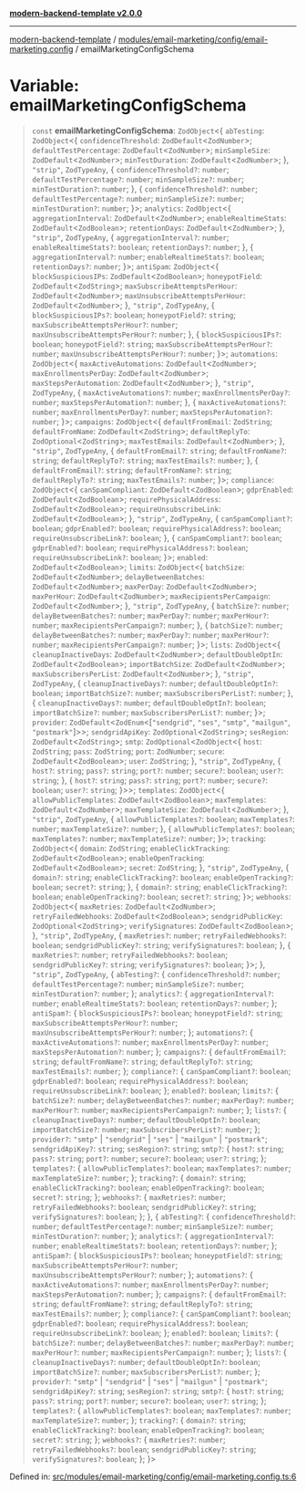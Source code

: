 [**modern-backend-template v2.0.0**](../../../../../README.md)

***

[modern-backend-template](../../../../../modules.md) / [modules/email-marketing/config/email-marketing.config](../README.md) / emailMarketingConfigSchema

# Variable: emailMarketingConfigSchema

> `const` **emailMarketingConfigSchema**: `ZodObject`\<\{ `abTesting`: `ZodObject`\<\{ `confidenceThreshold`: `ZodDefault`\<`ZodNumber`\>; `defaultTestPercentage`: `ZodDefault`\<`ZodNumber`\>; `minSampleSize`: `ZodDefault`\<`ZodNumber`\>; `minTestDuration`: `ZodDefault`\<`ZodNumber`\>; \}, `"strip"`, `ZodTypeAny`, \{ `confidenceThreshold?`: `number`; `defaultTestPercentage?`: `number`; `minSampleSize?`: `number`; `minTestDuration?`: `number`; \}, \{ `confidenceThreshold?`: `number`; `defaultTestPercentage?`: `number`; `minSampleSize?`: `number`; `minTestDuration?`: `number`; \}\>; `analytics`: `ZodObject`\<\{ `aggregationInterval`: `ZodDefault`\<`ZodNumber`\>; `enableRealtimeStats`: `ZodDefault`\<`ZodBoolean`\>; `retentionDays`: `ZodDefault`\<`ZodNumber`\>; \}, `"strip"`, `ZodTypeAny`, \{ `aggregationInterval?`: `number`; `enableRealtimeStats?`: `boolean`; `retentionDays?`: `number`; \}, \{ `aggregationInterval?`: `number`; `enableRealtimeStats?`: `boolean`; `retentionDays?`: `number`; \}\>; `antiSpam`: `ZodObject`\<\{ `blockSuspiciousIPs`: `ZodDefault`\<`ZodBoolean`\>; `honeypotField`: `ZodDefault`\<`ZodString`\>; `maxSubscribeAttemptsPerHour`: `ZodDefault`\<`ZodNumber`\>; `maxUnsubscribeAttemptsPerHour`: `ZodDefault`\<`ZodNumber`\>; \}, `"strip"`, `ZodTypeAny`, \{ `blockSuspiciousIPs?`: `boolean`; `honeypotField?`: `string`; `maxSubscribeAttemptsPerHour?`: `number`; `maxUnsubscribeAttemptsPerHour?`: `number`; \}, \{ `blockSuspiciousIPs?`: `boolean`; `honeypotField?`: `string`; `maxSubscribeAttemptsPerHour?`: `number`; `maxUnsubscribeAttemptsPerHour?`: `number`; \}\>; `automations`: `ZodObject`\<\{ `maxActiveAutomations`: `ZodDefault`\<`ZodNumber`\>; `maxEnrollmentsPerDay`: `ZodDefault`\<`ZodNumber`\>; `maxStepsPerAutomation`: `ZodDefault`\<`ZodNumber`\>; \}, `"strip"`, `ZodTypeAny`, \{ `maxActiveAutomations?`: `number`; `maxEnrollmentsPerDay?`: `number`; `maxStepsPerAutomation?`: `number`; \}, \{ `maxActiveAutomations?`: `number`; `maxEnrollmentsPerDay?`: `number`; `maxStepsPerAutomation?`: `number`; \}\>; `campaigns`: `ZodObject`\<\{ `defaultFromEmail`: `ZodString`; `defaultFromName`: `ZodDefault`\<`ZodString`\>; `defaultReplyTo`: `ZodOptional`\<`ZodString`\>; `maxTestEmails`: `ZodDefault`\<`ZodNumber`\>; \}, `"strip"`, `ZodTypeAny`, \{ `defaultFromEmail?`: `string`; `defaultFromName?`: `string`; `defaultReplyTo?`: `string`; `maxTestEmails?`: `number`; \}, \{ `defaultFromEmail?`: `string`; `defaultFromName?`: `string`; `defaultReplyTo?`: `string`; `maxTestEmails?`: `number`; \}\>; `compliance`: `ZodObject`\<\{ `canSpamCompliant`: `ZodDefault`\<`ZodBoolean`\>; `gdprEnabled`: `ZodDefault`\<`ZodBoolean`\>; `requirePhysicalAddress`: `ZodDefault`\<`ZodBoolean`\>; `requireUnsubscribeLink`: `ZodDefault`\<`ZodBoolean`\>; \}, `"strip"`, `ZodTypeAny`, \{ `canSpamCompliant?`: `boolean`; `gdprEnabled?`: `boolean`; `requirePhysicalAddress?`: `boolean`; `requireUnsubscribeLink?`: `boolean`; \}, \{ `canSpamCompliant?`: `boolean`; `gdprEnabled?`: `boolean`; `requirePhysicalAddress?`: `boolean`; `requireUnsubscribeLink?`: `boolean`; \}\>; `enabled`: `ZodDefault`\<`ZodBoolean`\>; `limits`: `ZodObject`\<\{ `batchSize`: `ZodDefault`\<`ZodNumber`\>; `delayBetweenBatches`: `ZodDefault`\<`ZodNumber`\>; `maxPerDay`: `ZodDefault`\<`ZodNumber`\>; `maxPerHour`: `ZodDefault`\<`ZodNumber`\>; `maxRecipientsPerCampaign`: `ZodDefault`\<`ZodNumber`\>; \}, `"strip"`, `ZodTypeAny`, \{ `batchSize?`: `number`; `delayBetweenBatches?`: `number`; `maxPerDay?`: `number`; `maxPerHour?`: `number`; `maxRecipientsPerCampaign?`: `number`; \}, \{ `batchSize?`: `number`; `delayBetweenBatches?`: `number`; `maxPerDay?`: `number`; `maxPerHour?`: `number`; `maxRecipientsPerCampaign?`: `number`; \}\>; `lists`: `ZodObject`\<\{ `cleanupInactiveDays`: `ZodDefault`\<`ZodNumber`\>; `defaultDoubleOptIn`: `ZodDefault`\<`ZodBoolean`\>; `importBatchSize`: `ZodDefault`\<`ZodNumber`\>; `maxSubscribersPerList`: `ZodDefault`\<`ZodNumber`\>; \}, `"strip"`, `ZodTypeAny`, \{ `cleanupInactiveDays?`: `number`; `defaultDoubleOptIn?`: `boolean`; `importBatchSize?`: `number`; `maxSubscribersPerList?`: `number`; \}, \{ `cleanupInactiveDays?`: `number`; `defaultDoubleOptIn?`: `boolean`; `importBatchSize?`: `number`; `maxSubscribersPerList?`: `number`; \}\>; `provider`: `ZodDefault`\<`ZodEnum`\<\[`"sendgrid"`, `"ses"`, `"smtp"`, `"mailgun"`, `"postmark"`\]\>\>; `sendgridApiKey`: `ZodOptional`\<`ZodString`\>; `sesRegion`: `ZodDefault`\<`ZodString`\>; `smtp`: `ZodOptional`\<`ZodObject`\<\{ `host`: `ZodString`; `pass`: `ZodString`; `port`: `ZodNumber`; `secure`: `ZodDefault`\<`ZodBoolean`\>; `user`: `ZodString`; \}, `"strip"`, `ZodTypeAny`, \{ `host?`: `string`; `pass?`: `string`; `port?`: `number`; `secure?`: `boolean`; `user?`: `string`; \}, \{ `host?`: `string`; `pass?`: `string`; `port?`: `number`; `secure?`: `boolean`; `user?`: `string`; \}\>\>; `templates`: `ZodObject`\<\{ `allowPublicTemplates`: `ZodDefault`\<`ZodBoolean`\>; `maxTemplates`: `ZodDefault`\<`ZodNumber`\>; `maxTemplateSize`: `ZodDefault`\<`ZodNumber`\>; \}, `"strip"`, `ZodTypeAny`, \{ `allowPublicTemplates?`: `boolean`; `maxTemplates?`: `number`; `maxTemplateSize?`: `number`; \}, \{ `allowPublicTemplates?`: `boolean`; `maxTemplates?`: `number`; `maxTemplateSize?`: `number`; \}\>; `tracking`: `ZodObject`\<\{ `domain`: `ZodString`; `enableClickTracking`: `ZodDefault`\<`ZodBoolean`\>; `enableOpenTracking`: `ZodDefault`\<`ZodBoolean`\>; `secret`: `ZodString`; \}, `"strip"`, `ZodTypeAny`, \{ `domain?`: `string`; `enableClickTracking?`: `boolean`; `enableOpenTracking?`: `boolean`; `secret?`: `string`; \}, \{ `domain?`: `string`; `enableClickTracking?`: `boolean`; `enableOpenTracking?`: `boolean`; `secret?`: `string`; \}\>; `webhooks`: `ZodObject`\<\{ `maxRetries`: `ZodDefault`\<`ZodNumber`\>; `retryFailedWebhooks`: `ZodDefault`\<`ZodBoolean`\>; `sendgridPublicKey`: `ZodOptional`\<`ZodString`\>; `verifySignatures`: `ZodDefault`\<`ZodBoolean`\>; \}, `"strip"`, `ZodTypeAny`, \{ `maxRetries?`: `number`; `retryFailedWebhooks?`: `boolean`; `sendgridPublicKey?`: `string`; `verifySignatures?`: `boolean`; \}, \{ `maxRetries?`: `number`; `retryFailedWebhooks?`: `boolean`; `sendgridPublicKey?`: `string`; `verifySignatures?`: `boolean`; \}\>; \}, `"strip"`, `ZodTypeAny`, \{ `abTesting?`: \{ `confidenceThreshold?`: `number`; `defaultTestPercentage?`: `number`; `minSampleSize?`: `number`; `minTestDuration?`: `number`; \}; `analytics?`: \{ `aggregationInterval?`: `number`; `enableRealtimeStats?`: `boolean`; `retentionDays?`: `number`; \}; `antiSpam?`: \{ `blockSuspiciousIPs?`: `boolean`; `honeypotField?`: `string`; `maxSubscribeAttemptsPerHour?`: `number`; `maxUnsubscribeAttemptsPerHour?`: `number`; \}; `automations?`: \{ `maxActiveAutomations?`: `number`; `maxEnrollmentsPerDay?`: `number`; `maxStepsPerAutomation?`: `number`; \}; `campaigns?`: \{ `defaultFromEmail?`: `string`; `defaultFromName?`: `string`; `defaultReplyTo?`: `string`; `maxTestEmails?`: `number`; \}; `compliance?`: \{ `canSpamCompliant?`: `boolean`; `gdprEnabled?`: `boolean`; `requirePhysicalAddress?`: `boolean`; `requireUnsubscribeLink?`: `boolean`; \}; `enabled?`: `boolean`; `limits?`: \{ `batchSize?`: `number`; `delayBetweenBatches?`: `number`; `maxPerDay?`: `number`; `maxPerHour?`: `number`; `maxRecipientsPerCampaign?`: `number`; \}; `lists?`: \{ `cleanupInactiveDays?`: `number`; `defaultDoubleOptIn?`: `boolean`; `importBatchSize?`: `number`; `maxSubscribersPerList?`: `number`; \}; `provider?`: `"smtp"` \| `"sendgrid"` \| `"ses"` \| `"mailgun"` \| `"postmark"`; `sendgridApiKey?`: `string`; `sesRegion?`: `string`; `smtp?`: \{ `host?`: `string`; `pass?`: `string`; `port?`: `number`; `secure?`: `boolean`; `user?`: `string`; \}; `templates?`: \{ `allowPublicTemplates?`: `boolean`; `maxTemplates?`: `number`; `maxTemplateSize?`: `number`; \}; `tracking?`: \{ `domain?`: `string`; `enableClickTracking?`: `boolean`; `enableOpenTracking?`: `boolean`; `secret?`: `string`; \}; `webhooks?`: \{ `maxRetries?`: `number`; `retryFailedWebhooks?`: `boolean`; `sendgridPublicKey?`: `string`; `verifySignatures?`: `boolean`; \}; \}, \{ `abTesting?`: \{ `confidenceThreshold?`: `number`; `defaultTestPercentage?`: `number`; `minSampleSize?`: `number`; `minTestDuration?`: `number`; \}; `analytics?`: \{ `aggregationInterval?`: `number`; `enableRealtimeStats?`: `boolean`; `retentionDays?`: `number`; \}; `antiSpam?`: \{ `blockSuspiciousIPs?`: `boolean`; `honeypotField?`: `string`; `maxSubscribeAttemptsPerHour?`: `number`; `maxUnsubscribeAttemptsPerHour?`: `number`; \}; `automations?`: \{ `maxActiveAutomations?`: `number`; `maxEnrollmentsPerDay?`: `number`; `maxStepsPerAutomation?`: `number`; \}; `campaigns?`: \{ `defaultFromEmail?`: `string`; `defaultFromName?`: `string`; `defaultReplyTo?`: `string`; `maxTestEmails?`: `number`; \}; `compliance?`: \{ `canSpamCompliant?`: `boolean`; `gdprEnabled?`: `boolean`; `requirePhysicalAddress?`: `boolean`; `requireUnsubscribeLink?`: `boolean`; \}; `enabled?`: `boolean`; `limits?`: \{ `batchSize?`: `number`; `delayBetweenBatches?`: `number`; `maxPerDay?`: `number`; `maxPerHour?`: `number`; `maxRecipientsPerCampaign?`: `number`; \}; `lists?`: \{ `cleanupInactiveDays?`: `number`; `defaultDoubleOptIn?`: `boolean`; `importBatchSize?`: `number`; `maxSubscribersPerList?`: `number`; \}; `provider?`: `"smtp"` \| `"sendgrid"` \| `"ses"` \| `"mailgun"` \| `"postmark"`; `sendgridApiKey?`: `string`; `sesRegion?`: `string`; `smtp?`: \{ `host?`: `string`; `pass?`: `string`; `port?`: `number`; `secure?`: `boolean`; `user?`: `string`; \}; `templates?`: \{ `allowPublicTemplates?`: `boolean`; `maxTemplates?`: `number`; `maxTemplateSize?`: `number`; \}; `tracking?`: \{ `domain?`: `string`; `enableClickTracking?`: `boolean`; `enableOpenTracking?`: `boolean`; `secret?`: `string`; \}; `webhooks?`: \{ `maxRetries?`: `number`; `retryFailedWebhooks?`: `boolean`; `sendgridPublicKey?`: `string`; `verifySignatures?`: `boolean`; \}; \}\>

Defined in: [src/modules/email-marketing/config/email-marketing.config.ts:6](https://github.com/maemreyo/saas-4cus-nodejs/blob/2a5b3f3aa11335dfa561e80e1feabb8e6084261e/src/modules/email-marketing/config/email-marketing.config.ts#L6)
